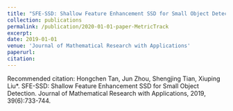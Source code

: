 ```yaml
---
title: "SFE-SSD: Shallow Feature Enhancement SSD for Small Object Detection"
collection: publications
permalink: /publication/2020-01-01-paper-MetricTrack
excerpt: 
date: 2019-01-01
venue: 'Journal of Mathematical Research with Applications'
paperurl: 
citation: 
---
```



Recommended citation: Hongchen Tan, Jun Zhou, Shengjing Tian, Xiuping Liu*. SFE-SSD: Shallow Feature Enhancement SSD for Small Object Detection. Journal of Mathematical Research with Applications, 2019, 39(6):733-744.